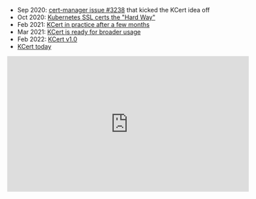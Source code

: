 - Sep 2020: [cert-manager issue #3238](https://github.com/cert-manager/cert-manager/issues/3238) that kicked the KCert idea off
- Oct 2020: [Kubernetes SSL certs the "Hard Way"](https://github.com/nabsul/k8s-letsencrypt)
- Feb 2021: [KCert in practice after a few months](https://nabeel.blog/2021/02/06/kcert/)
- Mar 2021: [KCert is ready for broader usage](https://nabeel.blog/2021/03/21/kcert-release)
- Feb 2022: [KCert v1.0](https://nabeel.blog/2022/02/27/kcert-v1)
- [KCert today](https://github.com/nabsul/kcert)

<iframe width="560" height="315" src="https://www.youtube.com/embed/OcBAh9S_NRA" title="YouTube video player" frameborder="0" allow="accelerometer; autoplay; clipboard-write; encrypted-media; gyroscope; picture-in-picture" allowfullscreen></iframe>